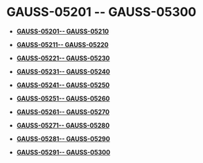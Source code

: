 # GAUSS-05201 -- GAUSS-05300<a name="ZH-CN_TOPIC_0302073372"></a>

-   **[GAUSS-05201-- GAUSS-05210](GAUSS-05201---GAUSS-05210.md)**  

-   **[GAUSS-05211-- GAUSS-05220](GAUSS-05211---GAUSS-05220.md)**  

-   **[GAUSS-05221-- GAUSS-05230](GAUSS-05221---GAUSS-05230.md)**  

-   **[GAUSS-05231-- GAUSS-05240](GAUSS-05231---GAUSS-05240.md)**  

-   **[GAUSS-05241-- GAUSS-05250](GAUSS-05241---GAUSS-05250.md)**  

-   **[GAUSS-05251-- GAUSS-05260](GAUSS-05251---GAUSS-05260.md)**  

-   **[GAUSS-05261-- GAUSS-05270](GAUSS-05261---GAUSS-05270.md)**  

-   **[GAUSS-05271-- GAUSS-05280](GAUSS-05271---GAUSS-05280.md)**  

-   **[GAUSS-05281-- GAUSS-05290](GAUSS-05281---GAUSS-05290.md)**  

-   **[GAUSS-05291-- GAUSS-05300](GAUSS-05291---GAUSS-05300.md)**  


